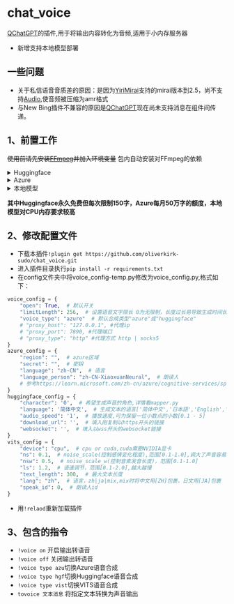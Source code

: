 # chat_voice
[QChatGPT](https://github.com/RockChinQ/QChatGPT)的插件,用于将输出内容转化为音频,适用于小内存服务器
- 新增支持本地模型部署
## 一些问题
- 关于私信语音音质差的原因：是因为[YiriMirai](https://github.com/YiriMiraiProject/YiriMirai)支持的mirai版本到2.5，尚不支持[Audio](https://github.com/mamoe/mirai/blob/dev/docs/Messages.md#%E6%B6%88%E6%81%AF%E5%85%83%E7%B4%A0),使音频被压缩为amr格式
- 与New Bing插件不兼容的原因是[QChatGPT](https://github.com/RockChinQ/QChatGPT)现在尚未支持消息在组件间传递。

## 1、前置工作
~~使用前请先安装[FFmpeg](https://www.ffmpeg.org/download.html)并加入环境变量~~
包内自动安装对FFmpeg的依赖
<details>
<summary>Huggingface</summary>
    
- 首先注册一个[Huggingface](https://huggingface.co/)的账户
- 在[Plachta](https://huggingface.co/spaces/Plachta/VITS-Umamusume-voice-synthesizer)仓库右上角三点选择(Duplicate this Space)复制空间（选择公有库Public,私有库会导致连不上）
- 等待空间创建完毕
- 打开开发者工具(F12)，在工具栏中选择网络，并随便生成一个音频
- 观察网络控制台有一个join包，点击后会出现的websocket链接（以wss开头），复制下来
- 将生成的音频点击播放一下
- 观察网络控制台有一个wav文件，将链接复制下来，并去掉file=后面的参数，例如:`/tmp/tmp44z9i9_p/tmp82dtww6.wav`，留下的链接形式应该是这样的：
`https://plachta-vits-umamusume-voice-synthesizer.hf.space/file=`
    
</details>

<details>
<summary>Azure</summary>
    
- 首先在[Azure](https://azure.microsoft.com/zh-cn/)注册账号
- 创建[语音服务](https://portal.azure.com/#view/Microsoft_Azure_Marketplace/GalleryItemDetailsBladeNopdl/id/Microsoft.CognitiveServicesSpeechServices)
- 在面板中找到密钥与区域填入配置文件
    
</details>

<details>
<summary>本地模型</summary>
    
- 代码参考自[vits-uma-genshin-honkai](https://huggingface.co/spaces/ikechan8370/vits-uma-genshin-honkai)
- 模型依赖编译环境，请提前安装cmake（非pip安装），Ubuntu/Debian执行 `sudo apt-get install build-essential`,Centos执行`sudo yum groupinstall "Development Tools"`
- 由于默认不使用本地模型，且依赖较多，要使用请到vits文件夹下执行`pip install -r requirements.txt`
- 由于编译环境造成的错误请自行百度
- 将模型(G_latest.pth)与配置文件(config.json)放入model文件夹中,在Releases中下载测试模型model.zip，在chat_voice根目录下创建model文件夹，解压并将两个文件放在model文件夹中，由于只包含纳西妲一个角色，所以请不要更改`speak_id`
- config.json应与模型对应，不可使用其他模型config
- config.json仅支持moegoe内容格式的config文件，具体参考[MoeGoe](https://github.com/CjangCjengh/MoeGoe)
- 未来会支持角色实时切换与角色预览，以及其他参数调节
- 未来会支持[vits-uma-genshin-honkai](https://huggingface.co/spaces/ikechan8370/vits-uma-genshin-honkai)以及提供修改方法[songwy/vits](https://huggingface.co/spaces/songwy/vits)

</details>

<strong>其中Huggingface永久免费但每次限制150字，Azure每月50万字的额度，本地模型对CPU内存要求较高</strong>

## 2、修改配置文件
- 下载本插件`!plugin get https://github.com/oliverkirk-sudo/chat_voice.git`
- 进入插件目录执行`pip install -r requirements.txt`
- 在config文件夹中将voice_config-temp.py修改为voice_config.py,格式如下：
```python
voice_config = {
    "open": True,  # 默认开关
    "limitLength": 256,  # 设置语音文字限长 0为无限制，长度过长易导致生成时间长
    "voice_type": "azure"  # 默认合成类型"azure"或"huggingface"
    # "proxy_host": "127.0.0.1", #代理ip
    # "proxy_port": 7890, #代理端口
    # "proxy_type": "http" #代理方式 http | socks5
}
azure_config = {
    "region": "",  # azure区域
    "secret": "",  # 密钥
    "language": "zh-CN",  # 语言
    "language_person": "zh-CN-XiaoxuanNeural",  # 朗读人
    # 参考https://learn.microsoft.com/zh-cn/azure/cognitive-services/speech-service/language-support?tabs=tts#prebuilt-neural-voices
}
huggingface_config = {
    "character": '0',  # 希望生成声音的角色,详情看mapper.py
    "language": '简体中文',  # 生成文本的语言['简体中文','日本語','English','Mix']
    "audio_speed": '1',  # 播放速度,可为保留一位小数点的小数[0.1 - 5]
    "download_url": '',  # 填入刚复制以https开头的链接
    "websocket": '',  # 填入以wss开头的websocket链接
}
vits_config = {
    "device": "cpu",  # cpu or cuda,cuda需要NVIDIA显卡
    "ns": 0.1,  # noise_scale(控制感情变化程度),范围[0.1-1.0],调大了声音容易怪，除非模型好
    "nsw": 0.5,  # noise_scale_w(控制音素发音长度)，范围[0.1-1.0]
    "ls": 1.2,  # 语速调节，范围[0.1-2.0],越大越慢
    "text_length": 300,  # 最大文本长度
    "lang": "zh",  # 语言，zh|ja|mix,mix时将中文用[ZH]包裹，日文用[JA]包裹
    "speak_id": 0,  # 朗读人id
}
```
- 用`!relaod`重新加载插件
## 3、包含的指令
- `!voice on` 开启输出转语音
- `!voice off` 关闭输出转语音
- `!voice type azu`切换Azure语音合成
- `!voice type hgf`切换Huggingface语音合成
- `!voice type vist`切换VITS语音合成
- `tovoice 文本消息` 将指定文本转换为声音输出
